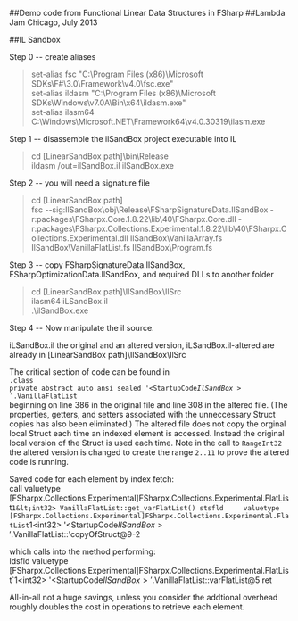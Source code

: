 ##Demo code from Functional Linear Data Structures in FSharp
##Lambda Jam Chicago, July 2013

##IL Sandbox

Step 0 -- create aliases 

>set-alias fsc "C:\Program Files (x86)\Microsoft SDKs\F#\3.0\Framework\v4.0\fsc.exe"<br/>
>set-alias ildasm "C:\Program Files (x86)\Microsoft SDKs\Windows\v7.0A\Bin\x64\ildasm.exe"<br/>
>set-alias ilasm64 C:\Windows\Microsoft.NET\Framework64\v4.0.30319\ilasm.exe<br/>

Step 1 -- disassemble the ilSandBox project executable into IL

>cd [LinearSandBox path]\bin\Release<br/>
>ildasm /out=ilSandBox.il ilSandBox.exe

Step 2 -- you will need a signature file 

>cd [LinearSandBox path]<br/>
>fsc --sig:IlSandBox\obj\Release\FSharpSignatureData.IlSandBox -r:packages\FSharpx.Core.1.8.22\lib\40\FSharpx.Core.dll -r:packages\FSharpx.Collections.Experimental.1.8.22\lib\40\FSharpx.Collections.Experimental.dll IlSandBox\VanillaArray.fs IlSandBox\VanillaFlatList.fs IlSandBox\Program.fs 

Step 3 -- copy FSharpSignatureData.IlSandBox, FSharpOptimizationData.IlSandBox, and required DLLs to another folder

>cd [LinearSandBox path]\IlSandBox\IlSrc<br/>
>ilasm64 iLSandBox.il<br/>
>.\ilSandBox.exe 

Step 4 -- Now manipulate the il source. 

iLSandBox.il the original and an altered version, iLSandBox.il-altered are already in [LinearSandBox path]\IlSandBox\IlSrc

The critical section of code can be found in<br/> 
<code>.class private abstract auto ansi sealed '&lt;StartupCode$IlSandBox>'.$VanillaFlatList</code><br/>
beginning on line 386 in the original file and line 308 in the altered file. (The properties, getters, and setters associated with the unneccessary Struct copies has also been eliminated.) The altered file does not copy the orginal local Struct each time an indexed element is accessed. Instead the original local version of the Struct is used each time. Note in the call to <code>RangeInt32</code> the altered version is changed to create the range <code>2..11</code> to prove the altered code is running.

Saved code for each element by index fetch:<br/>
    call       valuetype [FSharpx.Collections.Experimental]FSharpx.Collections.Experimental.FlatList`1&lt;int32> VanillaFlatList::get_varFlatList()
    stsfld     valuetype [FSharpx.Collections.Experimental]FSharpx.Collections.Experimental.FlatList`1&lt;int32> '&lt;StartupCode$IlSandBox>'.$VanillaFlatList::'copyOfStruct@9-2
	
which calls into the method performing:<br/>
    ldsfld     valuetype [FSharpx.Collections.Experimental]FSharpx.Collections.Experimental.FlatList`1&lt;int32> '&lt;StartupCode$IlSandBox>'.$VanillaFlatList::varFlatList@5
    ret

All-in-all not a huge savings, unless you consider the addtional overhead roughly doubles the cost in operations to retrieve each element.
